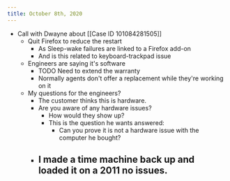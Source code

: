 ```yaml
---
title: October 8th, 2020
---
```


- Call with Dwayne about [[Case ID 101084281505]]
    - Quit Firefox to reduce the restart
        - As Sleep-wake failures are linked to a Firefox add-on
        - And is this related to keyboard-trackpad issue
    - Engineers are saying it's software
        - TODO Need to extend the warranty
        - Normally agents don't offer a replacement while they're working on it
    - My questions for the engineers?
        - The customer thinks this is hardware.
        - Are you aware of any hardware issues?
            - How would they show up?
            - This is the question he wants answered:
                - Can you prove it is not a hardware issue with the computer he bought?
        - I made a time machine back up and loaded it on a 2011 no issues.
            -